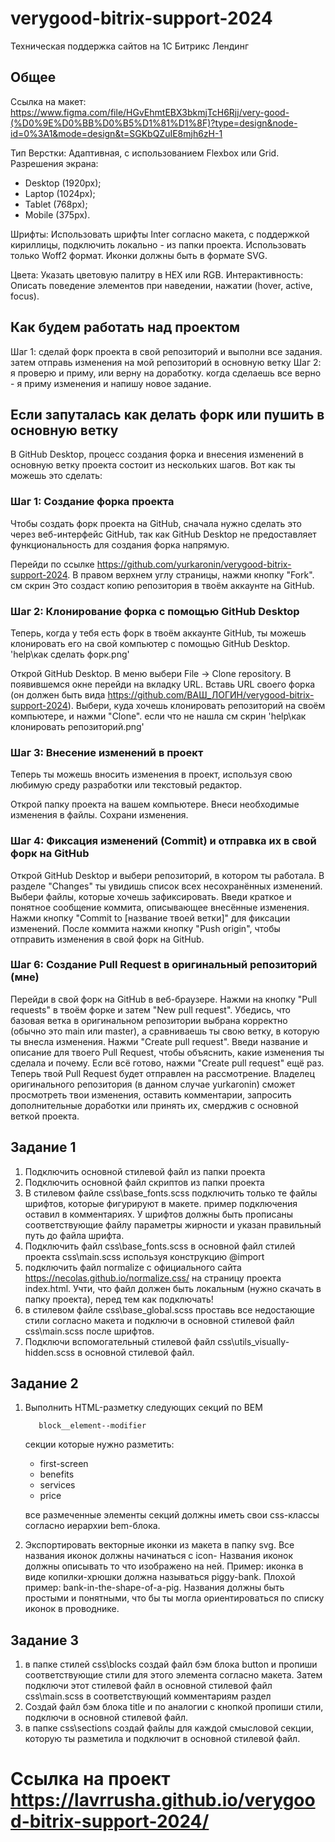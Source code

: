 # verygood-bitrix-support-2024
 Техническая поддержка сайтов  на 1C Битрикс Лендинг

## Общее

Ссылка на макет: https://www.figma.com/file/HGvEhmtEBX3bkmjTcH6Rjj/very-good-(%D0%9E%D0%BB%D0%B5%D1%81%D1%8F)?type=design&node-id=0%3A1&mode=design&t=SGKbQZuIE8mjh6zH-1


Тип Верстки: Адаптивная, с использованием Flexbox или Grid.
Разрешения экрана:

- Desktop (1920px);
- Laptop (1024px);
- Tablet (768px);
- Mobile (375px).

Шрифты: Использовать шрифты Inter согласно макета, с поддержкой кириллицы, подключить локально - из папки проекта. Использовать только Woff2 формат.
Иконки должны быть в формате SVG.

Цвета: Указать цветовую палитру в HEX или RGB.
Интерактивность: Описать поведение элементов при наведении, нажатии (hover, active, focus).

## Как будем работать над проектом

Шаг 1: сделай форк проекта в свой репозиторий и выполни все задания.
затем отправь изменения на мой репозиторий в основную ветку
Шаг 2: я проверю и приму, или верну на доработку.
когда сделаешь все верно - я приму изменения и напишу новое задание.

## Если запуталась как делать форк или пушить в основную ветку

В GitHub Desktop, процесс создания форка и внесения изменений в основную ветку проекта состоит из нескольких шагов. Вот как ты можешь это сделать:

### Шаг 1: Создание форка проекта

Чтобы создать форк проекта на GitHub, сначала нужно сделать это через веб-интерфейс GitHub, так как GitHub Desktop не предоставляет функциональность для создания форка напрямую.

Перейди по ссылке https://github.com/yurkaronin/verygood-bitrix-support-2024.
В правом верхнем углу страницы, нажми кнопку "Fork". см скрин 
Это создаст копию репозитория в твоём аккаунте на GitHub.

### Шаг 2: Клонирование форка с помощью GitHub Desktop

Теперь, когда у тебя есть форк в твоём аккаунте GitHub, ты можешь клонировать его на свой компьютер с помощью GitHub Desktop. 'help\как сделать форк.png'

Открой GitHub Desktop.
В меню выбери File -> Clone repository.
В появившемся окне перейди на вкладку URL.
Вставь URL своего форка (он должен быть вида https://github.com/ВАШ_ЛОГИН/verygood-bitrix-support-2024).
Выбери, куда  хочешь клонировать репозиторий на своём компьютере, и нажми "Clone". если что не нашла см скрин 'help\как клонировать репозиторий.png'

### Шаг 3: Внесение изменений в проект

Теперь ты можешь вносить изменения в проект, используя свою любимую среду разработки или текстовый редактор.

Открой папку проекта на вашем компьютере.
Внеси необходимые изменения в файлы.
Сохрани изменения.

### Шаг 4: Фиксация изменений (Commit) и отправка их в свой форк на GitHub

Открой GitHub Desktop и выбери репозиторий, в котором ты работала.
В разделе "Changes" ты увидишь список всех несохранённых изменений. Выбери файлы, которые хочешь зафиксировать.
Введи краткое и понятное сообщение коммита, описывающее внесённые изменения.
Нажми кнопку "Commit to [название твоей ветки]" для фиксации изменений.
После коммита нажми кнопку "Push origin", чтобы отправить изменения в свой форк на GitHub.

### Шаг 6: Создание Pull Request в оригинальный репозиторий (мне)

Перейди в свой форк на GitHub в веб-браузере.
Нажми на кнопку "Pull requests" в твоём форке и затем "New pull request".
Убедись, что базовая ветка в оригинальном репозитории выбрана корректно (обычно это main или master), а сравниваешь ты свою ветку, в которую ты внесла изменения.
Нажми "Create pull request".
Введи название и описание для твоего Pull Request, чтобы объяснить, какие изменения ты сделала и почему.
Если всё готово, нажми "Create pull request" ещё раз.
Теперь твой Pull Request будет отправлен на рассмотрение. Владелец оригинального репозитория (в данном случае yurkaronin) сможет просмотреть твои изменения, оставить комментарии, запросить дополнительные доработки или принять их, смерджив с основной веткой проекта.


## Задание 1

1. Подключить основной стилевой файл из папки проекта
2. Подключить основной файл скриптов из папки проекта
3. В стилевом файле css\base\_fonts.scss подключить только те файлы шрифтов, которые фигурируют в макете. пример подключения оставил в комментариях. У шрифтов должны быть прописаны соответствующие файлу параметры жирности и указан правильный путь до файла шрифта.
4. Подключить файл css\base\_fonts.scss в основной файл стилей проекта css\main.scss используя конструкцию @import
5. подключить файл normalize с официального сайта https://necolas.github.io/normalize.css/ на страницу проекта index.html. Учти, что файл должен быть локальным (нужно скачать в папку проекта), перед тем как подключать!
6. в стилевом файле css\base\_global.scss проставь все недостающие стили согласно макета и подключи в основной стилевой файл css\main.scss после шрифтов.
7. Подключи вспомогательный стилевой файл css\utils\_visually-hidden.scss в основной стилевой файл.

## Задание 2

1. Выполнить HTML-разметку следующих секций по BEM

          block__element--modifier

    секции которые нужно разметить:

    - first-screen
    - benefits
    - services
    - price

   все размеченные элементы секций должны иметь свои  css-классы согласно иерархии bem-блока.

2. Экспортировать векторные иконки из макета в папку svg. Все названия иконок должны начинаться с icon- Названия иконок должны описывать то что изображено на ней. Пример: иконка в виде копилки-хрюшки должна называться piggy-bank. Плохой пример: bank-in-the-shape-of-a-pig. Названия должны быть простыми и понятными, что бы ты могла ориентироваться по списку иконок в проводнике.

## Задание 3

1. в папке стилей css\blocks создай файл бэм блока button и пропиши соответствующие стили для этого элемента согласно макета. Затем подключи этот стилевой файл в основной стилевой файл css\main.scss в соответствующий комментариям раздел
2. Создай файл бэм блока title и по аналогии с кнопкой пропиши стили, подключи в основной стилевой файл.
3. в папке css\sections создай файлы для каждой смысловой секции, которую ты разметила и подключит в основной стилевой файл.

# Ссылка на проект https://lavrrusha.github.io/verygood-bitrix-support-2024/
